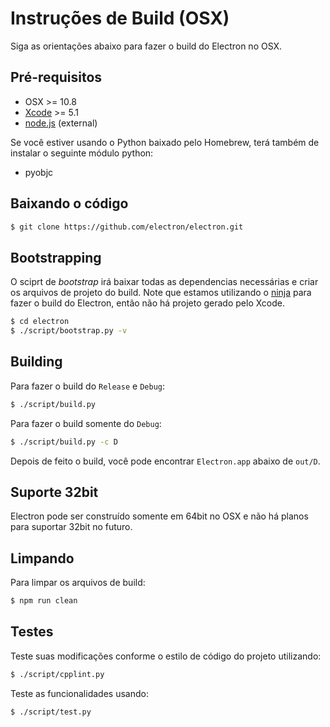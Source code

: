 # Instruções de Build (OSX)

Siga as orientações abaixo para fazer o build do Electron no OSX.

## Pré-requisitos

* OSX >= 10.8
* [Xcode](https://developer.apple.com/technologies/tools/) >= 5.1
* [node.js](http://nodejs.org) (external)

Se você estiver usando o Python baixado pelo Homebrew, terá também de instalar o seguinte módulo python:

* pyobjc

## Baixando o código

```bash
$ git clone https://github.com/electron/electron.git
```

## Bootstrapping

O sciprt de *bootstrap* irá baixar todas as dependencias necessárias e criar os arquivos de projeto do build. Note que estamos utilizando o [ninja](https://ninja-build.org/) para fazer o build do Electron, então não há projeto gerado pelo Xcode.

```bash
$ cd electron
$ ./script/bootstrap.py -v
```

## Building

Para fazer o build do `Release` e `Debug`:

```bash
$ ./script/build.py
```

Para fazer o build somente do `Debug`:

```bash
$ ./script/build.py -c D
```

Depois de feito o build, você pode encontrar `Electron.app` abaixo de `out/D`.

## Suporte 32bit

Electron pode ser construído somente em 64bit no OSX e não há planos para suportar 32bit no futuro.

## Limpando

Para limpar os arquivos de build:

```bash
$ npm run clean
```

## Testes

Teste suas modificações conforme o estilo de código do projeto utilizando:

```bash
$ ./script/cpplint.py
```

Teste as funcionalidades usando:

```bash
$ ./script/test.py
```
